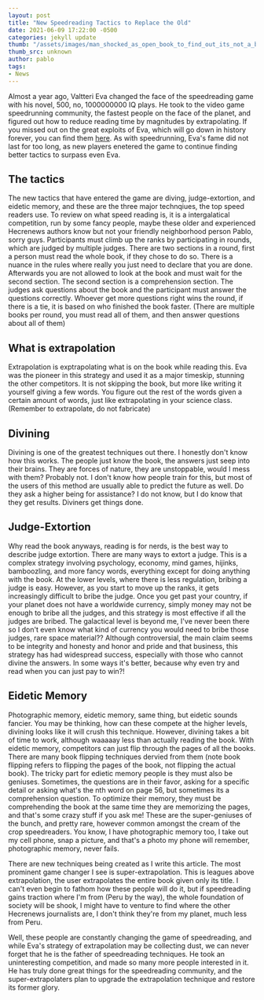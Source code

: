```yaml
---
layout: post
title: "New Speedreading Tactics to Replace the Old"
date: 2021-06-09 17:22:00 -0500
categories: jekyll update
thumb: "/assets/images/man_shocked_as_open_book_to_find_out_its_not_a_book_but_firefly_allusion.jpg"
thumb_src: unknown
author: pablo
tags:
- News
---
```


Almost a year ago, Valtteri Eva changed the face of the speedreading game with his novel, 500, no, 1000000000 IQ plays. He took to the video
game speedrunning community, the fastest people on the face of the planet, and figured out how to reduce reading time by magnitudes by
extrapolating. If you missed out on the great exploits of Eva, which will go down in history forever, you can find them
[here](https://hecrenews.github.io/jekyll/update/2020/08/29/man-wins-speedreading-competition-with-new-technique.html). As with
speedrunning, Eva's fame did not last for too long, as new players enetered the game to continue finding better tactics to surpass even Eva.

## The tactics
The new tactics that have entered the game are diving, judge-extortion, and eidetic memory, and these are the three major technqiues, the
top speed readers use. To review on what speed reading is, it is a intergalatical competition, run by some fancy people, maybe these older
and experienced Hecrenews authors know but not your friendly neighborhood person Pablo, sorry guys. Participants must climb up the ranks
by participating in rounds, which are judged by multiple judges. There are two sections in a round, first a person must read the whole book,
if they chose to do so. There is a nuance in the rules where really you just need to declare that you are done. Afterwards you are not
allowed to look at the book and must wait for the second section. The second section is a comprehension section. The judges ask questions
about the book and the participant must answer the questions correctly. Whoever get more questions right wins the round, if there is a tie,
it is based on who finished the book faster. (There are multiple books per round, you must read all of them, and then answer questions
about all of them)

## What is extrapolation
Extrapolation is exptrapolating what is on the book while reading this. Eva was the pioneer in this strategy and used it as a major
timeskip, stunning the other competitors. It is not skipping the book, but more like writing it yourself giving a few words. You figure
out the rest of the words given a certain amount of words, just like extrapolating in your science class. (Remember to extrapolate, do not
fabricate)

## Divining
Divining is one of the greatest techniques out there. I honestly don't know how this works. The people just know the book, the answers
just seep into their brains. They are forces of nature, they are unstoppable, would I mess with them? Probably not. I don't know how
people train for this, but most of the users of this method are usually able to predict the future as well. Do they ask a higher being
for assistance? I do not know, but I do know that they get results. Diviners get things done.

## Judge-Extortion
Why read the book anyways, reading is for nerds, is the best way to describe judge extortion. There are many ways to extort a judge.
This is a complex strategy involving psychology, economy, mind games, hijinks, bamboozling, and more fancy words, everything except
for doing anything with the book. At the lower levels, where there is less regulation, bribing a judge is easy. However, as you start to
move up the ranks, it gets increasingly difficult to bribe the judge. Once you get past your country, if your planet does not have a
worldwide currency, simply money may not be enough to bribe all the judges, and this strategy is most effective if all the judges
are bribed. The galactical level is beyond me, I've never been there so I don't even know what kind of currency you would need to bribe
those judges, rare space material?? Although controversial, the main claim seems to be integrity and honesty and honor and pride and that
business, this strategy has had widespread success, especially with those who cannot divine the answers. In some ways it's better, because
why even try and read when you can just pay to win?!

## Eidetic Memory
Photographic memory, eidetic memory, same thing, but eidetic sounds fancier. You may be thinking, how can these compete at the higher
levels, divining looks like it will crush this technique. However, divining takes a bit of time to work, although waaaaay less than
actually reading the book. With eidetic memory, competitors can just flip through the pages of all the books. There are many book
flipping techniques dervied from them (note book flipping refers to flipping the pages of the book, not flipping the actual book).
The tricky part for edietic memory people is they must also be geniuses. Sometimes, the questions are in their favor, asking for a specific
detail or asking what's the nth word on page 56, but sometimes its a comprehension question. To optimize their memory, they must be
comprehending the book at the same time they are memorizing the pages, and that's some crazy stuff if you ask me! These are the
super-geniuses of the bunch, and pretty rare, however common amongst the cream of the crop speedreaders. You know, I have photographic
memory too, I take out my cell phone, snap a picture, and that's a photo my phone will remember, photographic memory, never fails.

There are new techniques being created as I write this article. The most prominent game changer I see is super-extrapolation. This is
leagues above extrapolation, the user extrapolates the entire book given only its title. I can't even begin to fathom how these people
will do it, but if speedreading gains traction where I'm from (Peru by the way), the whole foundation of society will be shook, I might
have to venture to find where the other Hecrenews journalists are, I don't think they're from my planet, much less from Peru.

Well, these people are constantly changing the game of speedreading, and while Eva's strategy of extrapolation may be collecting dust, we
can never forget that he is the father of speedreading techniques. He took an uninteresting competition, and made so many more people
interested in it. He has truly done great things for the speedreading community, and the super-extrapolaters plan to upgrade the
extrapolation technique and restore its former glory.
